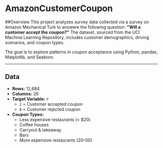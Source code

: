 # AmazonCustomerCoupon

##Overview
This project analyzes survey data collected via a survey on Amazon Mechanical Turk to answere the following question:
**"Will a customer accept the coupon?"**
The dataset, sourced from the UCI Machine Learning Repository, includes customer demographics, driving scenarios, and coupon types.

The goal is to explore patterns in coupon acceptance using Python, pandas, Matplotlib, and Seaborn.

---

## Data
- **Rows:** 12,684
- **Columns:** 26
- **Target Variable:** `Y`
  - `1` = Customer accepted coupon
  - `0` = Customer rejected coupon
- **Coupon Types:** 
  - Less expensive restaurants (< $20)  
  - Coffee houses  
  - Carryout & takeaway  
  - Bars  
  - More expensive restaurants ($20–$50)  

